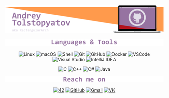 ![Header](https://github.com/RectangularArch/RectangularArch/blob/main/Assets/Header.png)

![Image alt](https://github.com/RectangularArch/RectangularArch/blob/main/Assets/Languages_and_tools.png)

<p align="center">
    <a target="_blank"><img alt="Linux" src="https://img.shields.io/badge/-Linux-fcc624?style=flat-square&logo=Linux&logoColor=white"></a>
    <a target="_blank"><img alt="macOS" src="https://img.shields.io/badge/-macOS-000000?style=flat-square&logo=macOS&logoColor=white"></a>
    <a target="_blank"><img alt="Shell" src="https://img.shields.io/badge/-Shell-5391fe?style=flat-square&logo=PowerShell&logoColor=white"></a>
    <a target="_blank"><img alt="Git" src="https://img.shields.io/badge/-Git-181717?style=flat-square&logo=Git&logoColor=white"></a>
    <a target="_blank"><img alt="GitHub" src="https://img.shields.io/badge/-GitHub-181717?style=flat-square&logo=GitHub&logoColor=white"></a>
    <a target="_blank"><img alt="Docker" src="https://img.shields.io/badge/-Docker-2496ed?style=flat-square&logo=Docker&logoColor=white"></a>
    <a target="_blank"><img alt="VSCode" src="https://img.shields.io/badge/-VSCode-007acc?style=flat-square&logo=VisualStudioCode&logoColor=white"></a>
    <a target="_blank"><img alt="Visual Studio" src="https://img.shields.io/badge/-Visual Studio-5c2d91?style=flat-square&logo=Visual Studio&logoColor=white"></a>
    <a target="_blank"><img alt="IntelliJ IDEA" src="https://img.shields.io/badge/-IntelliJ IDEA-000000?style=flat-square&logo=IntelliJ IDEA&logoColor=white"></a>
    <!--<a target="_blank"><img alt=".NET" src="https://img.shields.io/badge/-.NET-512bd4?style=flat-square&logo=.NET&logoColor=white"></a>-->
</p>

<p align="center">
    <a target="_blank"><img alt="C" src="https://img.shields.io/badge/-C-A8B9CC?style=flat-square&logo=C&logoColor=white"></a>
    <a target="_blank"><img alt="C++" src="https://img.shields.io/badge/-C%2B%2B-00599c?style=flat-square&logo=C%2B%2B&logoColor=white"></a>
    <a target="_blank"><img alt="C#" src="https://img.shields.io/badge/-C%23-239120?style=flat-square&logo=C Sharp&logoColor=white"></a>
    <a target="_blank"><img alt="Java" src="https://img.shields.io/badge/-Java-007396?style=flat-square&logo=Java&logoColor=white"></a>
<!--     <a target="_blank"><img alt="HTML5" src="https://img.shields.io/badge/-HTML5-e34f26?style=flat-square&logo=HTML5&logoColor=white"></a> -->
<!--     <a target="_blank"><img alt="CSS3" src="https://img.shields.io/badge/-CSS3-1572b6?style=flat-square&logo=CSS3&logoColor=white"></a> -->
</p>

![Image alt](https://github.com/RectangularArch/RectangularArch/blob/main/Assets/Reach_me_on.png)

<p align="center">
    <a target="_blank" href="https://github.com/RectangularArch"><img alt="42" src="https://img.shields.io/badge/-42-000000?style=flat-square&logo=42&logoColor=white"></a>
    <a target="_blank" href="https://github.com/RectangularArch"><img alt="GitHub" src="https://img.shields.io/badge/-GitHub-181717?style=flat-square&logo=GitHub&logoColor=white"></a>
    <a target="_blank" href="mailto:tolstopyatov.a.work@gmail.com?subject=Hello%20Andrey,%20from%20Github"><img alt="Gmail" src="https://img.shields.io/badge/-Gmail-ea4335?style=flat-square&logo=Gmail&logoColor=white"></a>
    <a target="_blank" href="https://vk.com/rectarch"><img alt="VK" src="https://img.shields.io/badge/-VK-4680c2?style=flat-square&logo=VK&logoColor=white"></a>
</p>
<!-- 
<p align="center">
    <img alt = "RectangularArch's 42 stats" src="https://badge42.herokuapp.com/api/stats/csilverb?privacyEmail=true">
</p>

![Image alt](https://github.com/RectangularArch/RectangularArch/blob/main/Assets/Github_statistics.png)

<p align="center">
    <img alt = "GitHub Stats" src="https://github-readme-stats.vercel.app/api?username=RectangularArch&show_icons=true&hide=issues&icon_color=981921&hide_border=true&title_color=981921&text_color=555&bg_color=e0dce7&hide_title=true">
    <img alt = "Top Language" src="https://github-readme-stats.vercel.app/api/top-langs/?username=RectangularArch&hide=html,&hide_border=true&title_color=981921&text_color=555&bg_color=e0dce7&hide_title=true&card_width=495"
</p> -->
<!--
![Metrics](https://metrics.lecoq.io/RectangularArch?template=classic&languages=1&languages.limit=8&languages.sections=most-used&languages.colors=github&languages.threshold=0%25&languages.indepth=false&languages.recent.load=300&languages.recent.days=14&config.timezone=Europe%2FMoscow)
-->
